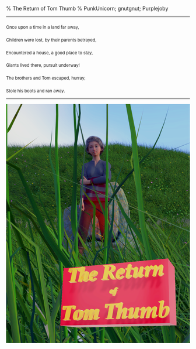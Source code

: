 % The Return of Tom Thumb
% PunkUnicorn; gnutgnut; Purplejoby


***


 <sub>Once upon a time in a land far away,</sub>
 
 <sub>Children were lost, by their parents betrayed,</sub>
 
 <sub>Encountered a house, a good place to stay,</sub>
 
 <sub>Giants lived there, pursuit underway!</sub>
 
 <sub>The brothers and Tom escaped, hurray,</sub>
 
 <sub>Stole his boots and ran away.</sub>

***
![](cover.png)
